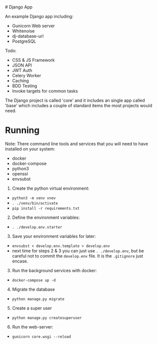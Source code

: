 # Django App

An example Django app including:

- Gunicorn Web server
- Whitenoise
- dj-database-url
- PostgreSQL

Todo:

- CSS & JS Framework
- JSON API
- JWT Auth
- Celery Worker
- Caching
- BDD Testing
- Invoke targets for common tasks

The Django project is called 'core' and it includes an single app called
'base' which includes a couple of standard items the most projects would
need.

# Running

Note: There command line tools and services that you will
      need to have installed on your system:

 - docker
 - docker-compose
 - python3
 - openssl
 - envsubst

1. Create the python virtual environment:
  - `python3 -m venv vnev`
  - `. ./venv/bin/activate`
  - `pip install -r requirements.txt`
2. Define the environment variables:
  - `. ./develop.env.starter`
3. Save your environment variables for later:
  - `envsubst < develop.env.template > develop.env`
  -  next time for steps 2 & 3 you can just use `. ./develop.env`, but be
     careful not to commit the `develop.env` file. It is the `.gitignore`
     just encase.
3. Run the background services with docker:
  - `docker-compose up -d`
4. Migrate the database
  - `python manage.py migrate`
5. Create a super user
  - `python manage.py createsuperuser`
6. Run the web-server:
  - `gunicorn core.wsgi --reload`
